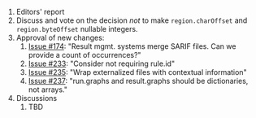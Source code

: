 1. Editors' report
1. Discuss and vote on the decision _not_ to make `region.charOffset` and `region.byteOffset` nullable integers.
1. Approval of new changes:
    1. [Issue #174](https://github.com/oasis-tcs/sarif-spec/issues/174): "Result mgmt. systems merge SARIF files. Can we provide a count of occurrences?"
    1. [Issue #233](https://github.com/oasis-tcs/sarif-spec/issues/233): "Consider not requiring rule.id"
    1. [Issue #235](https://github.com/oasis-tcs/sarif-spec/issues/235): "Wrap externalized files with contextual information"
    1. [Issue #237](https://github.com/oasis-tcs/sarif-spec/issues/237): "run.graphs and result.graphs should be dictionaries, not arrays."
1. Discussions
    1. TBD
